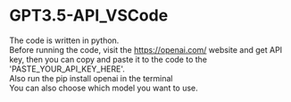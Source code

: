 # GPT3.5-API_VSCode

The code is written in python. <br/>
Before running the code, visit the https://openai.com/ website and get API key, then you can copy and paste it to the code to the 'PASTE_YOUR_API_KEY_HERE'. <br/>
Also run the pip install openai in the terminal<br/>
You can also choose which model you want to use. <br/>
